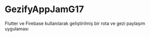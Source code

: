 # GezifyAppJamG17
 Flutter ve Firebase kullanılarak geliştirilmiş bir rota ve gezi paylaşım uygulaması
